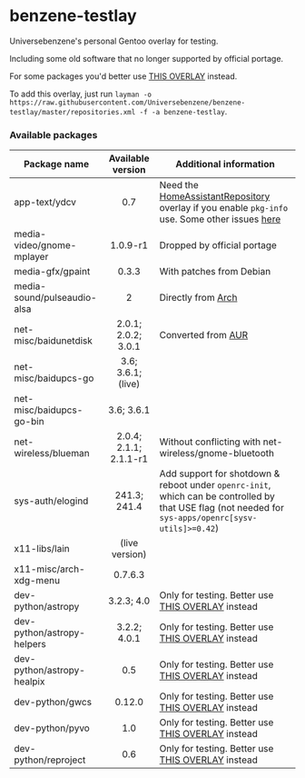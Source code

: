 # benzene-testlay
Universebenzene's personal Gentoo overlay for testing.

Including some old software that no longer supported by official portage.

For some packages you'd better use [THIS OVERLAY](https://github.com/Universebenzene/benzene-overlay) instead.

To add this overlay, just run `layman -o https://raw.githubusercontent.com/Universebenzene/benzene-testlay/master/repositories.xml -f -a benzene-testlay`.

### Available packages

Package name | Available version | Additional information
------------ | :---------------: | ----------------------
app-text/ydcv               | 0.7            | Need the [HomeAssistantRepository](https://git.edevau.net/onkelbeh/HomeAssistantRepository) overlay if you enable `pkg-info` use. Some other issues [here](https://forums.gentoo.org/viewtopic-p-8352006.html)
media-video/gnome-mplayer   | 1.0.9-r1               | Dropped by official portage
media-gfx/gpaint            | 0.3.3                  | With patches from Debian
media-sound/pulseaudio-alsa | 2                      | Directly from [Arch](https://www.archlinux.org/packages/extra/any/pulseaudio-alsa)
net-misc/baidunetdisk       | 2.0.1; 2.0.2; 3.0.1    | Converted from [AUR](https://aur.archlinux.org/packages/baidunetdisk-bin)
net-misc/baidupcs-go        | 3.6; 3.6.1; (live)     |
net-misc/baidupcs-go-bin    | 3.6; 3.6.1             |
net-wireless/blueman        | 2.0.4; 2.1.1; 2.1.1-r1 | Without conflicting with net-wireless/gnome-bluetooth
sys-auth/elogind            | 241.3; 241.4           | Add support for shotdown & reboot under `openrc-init`, which can be controlled by that USE flag (not needed for `sys-apps/openrc[sysv-utils]>=0.42`)
x11-libs/lain               | (live version)         |
x11-misc/arch-xdg-menu      | 0.7.6.3                |
dev-python/astropy          | 3.2.3; 4.0             | Only for testing. Better use [THIS OVERLAY](https://github.com/Universebenzene/benzene-overlay#benzene-overlay) instead
dev-python/astropy-helpers  | 3.2.2; 4.0.1           | Only for testing. Better use [THIS OVERLAY](https://github.com/Universebenzene/benzene-overlay#benzene-overlay) instead
dev-python/astropy-healpix  | 0.5                    | Only for testing. Better use [THIS OVERLAY](https://github.com/Universebenzene/benzene-overlay#benzene-overlay) instead
dev-python/gwcs             | 0.12.0                 | Only for testing. Better use [THIS OVERLAY](https://github.com/Universebenzene/benzene-overlay#benzene-overlay) instead
dev-python/pyvo             | 1.0                    | Only for testing. Better use [THIS OVERLAY](https://github.com/Universebenzene/benzene-overlay#benzene-overlay) instead
dev-python/reproject        | 0.6                    | Only for testing. Better use [THIS OVERLAY](https://github.com/Universebenzene/benzene-overlay#benzene-overlay) instead
